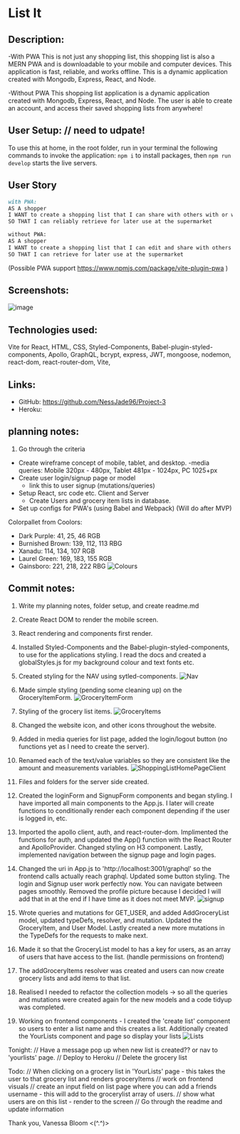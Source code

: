 # List It

## Description:

-With PWA
This is not just any shopping list, this shopping list is also a MERN PWA and is downloadable to your mobile and computer devices. This application is fast, reliable, and works offline. This is a dynamic application created with Mongodb, Express, React, and Node.

-Without PWA
This shopping list application is a dynamic application created with Mongodb, Express, React, and Node. The user is able to create an account, and access their saved shopping lists from anywhere!

## User Setup: // need to udpate!

To use this at home, in the root folder, run in your terminal the following commands to invoke the application:
`npm i` to install packages,
then `npm run develop` starts the live servers.

## User Story

```md
with PWA:
AS A shopper
I WANT to create a shopping list that I can share with others with or without an internet connection
SO THAT I can reliably retrieve for later use at the supermarket

without PWA:
AS A shopper
I WANT to create a shopping list that I can edit and share with others
SO THAT I can retrieve for later use at the supermarket
```

(Possible PWA support https://www.npmjs.com/package/vite-plugin-pwa )

## Screenshots:

![image](./assets/wireframe.PNG)

## Technologies used:

Vite for React, HTML, CSS, Styled-Components, Babel-plugin-styled-components, Apollo, GraphQL, bcrypt, express, JWT, mongoose, nodemon, react-dom, react-router-dom, Vite,

## Links:

- GitHub: https://github.com/NessJade96/Project-3
- Heroku:

## planning notes:

1. Go through the criteria

- Create wireframe concept of mobile, tablet, and desktop.
  -media queries: Mobile 320px - 480px, Tablet 481px - 1024px, PC 1025+px
- Create user login/signup page or model
  - link this to user signup (mutations/queries)
- Setup React, src code etc. Client and Server
  - Create Users and grocery item lists in database.
- Set up configs for PWA's (using Babel and Webpack) (Will do after MVP)

Colorpallet from Coolors:

- Dark Purple: 41, 25, 46 RGB
- Burnished Brown: 139, 112, 113 RBG
- Xanadu: 114, 134, 107 RGB
- Laurel Green: 169, 183, 155 RGB
- Gainsboro: 221, 218, 222 RBG
  ![Colours](./assets/Colour%20Theme.jpg)

## Commit notes:

1. Write my planning notes, folder setup, and create readme.md

2. Create React DOM to render the mobile screen.

3. React rendering and components first render.

4. Installed Styled-Components and the Babel-plugin-styled-components, to use for the applications styling. I read the docs and created a globalStyles.js for my background colour and text fonts etc.

5. Created styling for the NAV using sytled-components.
   ![Nav](./assets/Mobile-Nav-Style.jpg)

6. Made simple styling (pending some cleaning up) on the GroceryItemForm.
   ![GroceryItemForm](./assets/GroceryItemForm-styling.jpg)

7. Styling of the grocery list items.
   ![GroceryItems](./assets/GroceryListItems.jpg)

8. Changed the website icon, and other icons throughout the website.

9. Added in media queries for list page, added the login/logout button (no functions yet as I need to create the server).

10. Renamed each of the text/value variables so they are consistent like the amount and measurements variables.
    ![ShoppingListHomePageClient](./assets/MVP%20of%20grocery%20list%20CLIENT.jpg)

11. Files and folders for the server side created.

12. Created the loginForm and SignupForm components and began styling. I have imported all main components to the App.js. I later will create functions to conditionally render each component depending if the user is logged in, etc.

13. Imported the apollo client, auth, and react-router-dom. Implimented the functions for auth, and updated the App() function with the React Router and ApolloProvider. Changed styling on H3 component. Lastly, implemented navigation between the signup page and login pages.

14. Changed the uri in App.js to 'http://localhost:3001/graphql' so the frontend calls actually reach graphql. Updated some button styling. The login and Signup user work perfectly now. You can navigate between pages smoothly. Removed the profile picture because I decided I will add that in at the end if I have time as it does not meet MVP.
    ![signup](./assets/Signup%20page.jpg)

15. Wrote queries and mutations for GET_USER, and added AddGroceryList model, updated typeDefs, resolver, and mutation. Updated the GroceryItem, and User Model. Lastly created a new more mutations in the TypeDefs for the requests to make next.

16. Made it so that the GroceryList model to has a key for users, as an array of users that have access to the list. (handle permissions on frontend)

17. The addGroceryItems resolver was created and users can now create grocery lists and add items to that list.

18. Realised I needed to refactor the collection models -> so all the queries and mutations were created again for the new models and a code tidyup was completed.

19. Working on frontend components - I created the 'create list' component so users to enter a list name and this creates a list. Additionally created the YourLists component and page so display your lists
    ![Lists](./assets/YourLists.jpg)

Tonight:
// Have a message pop up when new list is created?? or nav to 'yourlists' page.
// Deploy to Heroku
// Delete the grocery list

Todo:
// When clicking on a grocery list in 'YourLists' page - this takes the user to that grocery list and renders groceryItems
// work on frontend visuals
// create an input field on list page where you can add a friends username - this will add to the grocerylist array of users.
// show what users are on this list - render to the screen
// Go through the readme and update information

Thank you, Vanessa Bloom <(^.^)>

